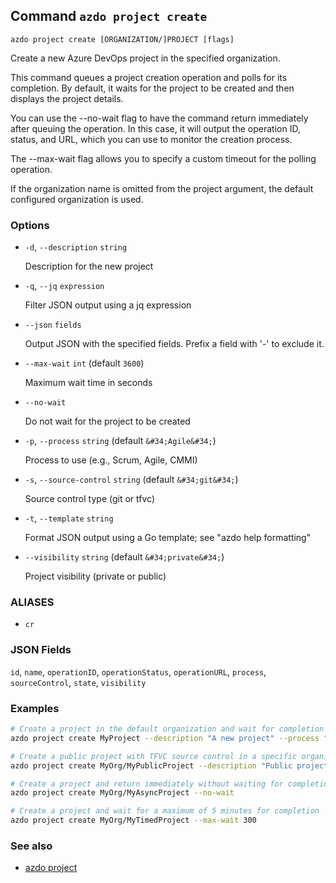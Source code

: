 ## Command `azdo project create`

```
azdo project create [ORGANIZATION/]PROJECT [flags]
```

Create a new Azure DevOps project in the specified organization.

This command queues a project creation operation and polls for its completion.
By default, it waits for the project to be created and then displays the project details.

You can use the --no-wait flag to have the command return immediately after queuing the operation.
In this case, it will output the operation ID, status, and URL, which you can use to monitor the creation process.

The --max-wait flag allows you to specify a custom timeout for the polling operation.

If the organization name is omitted from the project argument, the default configured organization is used.


### Options


* `-d`, `--description` `string`

	Description for the new project

* `-q`, `--jq` `expression`

	Filter JSON output using a jq expression

* `--json` `fields`

	Output JSON with the specified fields. Prefix a field with &#39;-&#39; to exclude it.

* `--max-wait` `int` (default `3600`)

	Maximum wait time in seconds

* `--no-wait`

	Do not wait for the project to be created

* `-p`, `--process` `string` (default `&#34;Agile&#34;`)

	Process to use (e.g., Scrum, Agile, CMMI)

* `-s`, `--source-control` `string` (default `&#34;git&#34;`)

	Source control type (git or tfvc)

* `-t`, `--template` `string`

	Format JSON output using a Go template; see &#34;azdo help formatting&#34;

* `--visibility` `string` (default `&#34;private&#34;`)

	Project visibility (private or public)


### ALIASES

- `cr`

### JSON Fields

`id`, `name`, `operationID`, `operationStatus`, `operationURL`, `process`, `sourceControl`, `state`, `visibility`

### Examples

```bash
# Create a project in the default organization and wait for completion
azdo project create MyProject --description "A new project" --process "Scrum" --visibility private

# Create a public project with TFVC source control in a specific organization
azdo project create MyOrg/MyPublicProject --description "Public project" --source-control tfvc --visibility public

# Create a project and return immediately without waiting for completion
azdo project create MyOrg/MyAsyncProject --no-wait

# Create a project and wait for a maximum of 5 minutes for completion
azdo project create MyOrg/MyTimedProject --max-wait 300
```

### See also

* [azdo project](./azdo_project.md)
